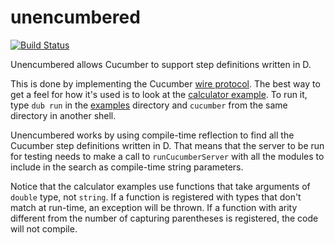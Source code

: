 unencumbered
============
[![Build Status](https://travis-ci.org/atilaneves/unencumbered.png?branch=master)](https://travis-ci.org/atilaneves/unencumbered)

Unencumbered allows Cucumber to support step definitions written in D.

This is done by implementing the Cucumber [wire protocol](https://github.com/cucumber/cucumber/wiki/Wire-Protocol).
The best way to get a feel for how it's used is to look at the [calculator example](examples/app.d). To run it,
type `dub run` in the [examples](examples) directory and `cucumber` from the same directory in another shell.

Unencumbered works by using compile-time reflection to find all the Cucumber step definitions written in D.
That means that the server to be run for testing needs to make a call to `runCucumberServer` with
all the modules to include in the search as compile-time string parameters.

Notice that the calculator examples use functions that take arguments of `double` type, not `string`.
If a function is registered with types that don't match at run-time, an exception will be thrown. If a
function with arity different from the number of capturing parentheses is registered, the code will not
compile.
